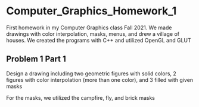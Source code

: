 # Computer_Graphics_Homework_1
First homework in my Computer Graphics class Fall 2021. We made drawings with color interpolation, masks, menus, and drew a village of houses. We created the programs with C++ and utilized OpenGL and GLUT

## Problem 1 Part 1
Design a drawing including two geometric figures with solid colors, 2 figures with color interpolation (more than one color), and 3 filled with given masks

For the masks, we utilized the campfire, fly, and brick masks

